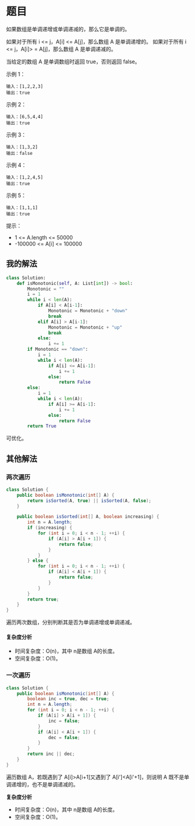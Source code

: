 # 题目

如果数组是单调递增或单调递减的，那么它是单调的。

如果对于所有 i <= j，A[i] <= A[j]，那么数组 A 是单调递增的。 如果对于所有 i <= j，A[i]> = A[j]，那么数组 A 是单调递减的。

当给定的数组 A 是单调数组时返回 true，否则返回 false。

示例 1：

```
输入：[1,2,2,3]
输出：true
```


示例 2：

```
输入：[6,5,4,4]
输出：true
```


示例 3：

```
输入：[1,3,2]
输出：false
```


示例 4：

```
输入：[1,2,4,5]
输出：true
```


示例 5：

```
输入：[1,1,1]
输出：true
```


提示：

- 1 <= A.length <= 50000
- -100000 <= A[i] <= 100000

## 我的解法

```python
class Solution:
    def isMonotonic(self, A: List[int]) -> bool:
        Monotonic = ""
        i = 1
        while i < len(A):
            if A[i] < A[i-1]:
                Monotonic = Monotonic + "down"
                break
            elif A[i] > A[i-1]:
                Monotonic = Monotonic + "up"
                break
            else:
                i += 1
        if Monotonic == "down":
            i = 1
            while i < len(A):
                if A[i] <= A[i-1]:
                    i += 1
                else:
                    return False
        else:
            i = 1
            while i < len(A):
                if A[i] >= A[i-1]:
                    i += 1
                else:
                    return False
        return True
```

可优化。

## 其他解法

### 两次遍历

```java
class Solution {
    public boolean isMonotonic(int[] A) {
        return isSorted(A, true) || isSorted(A, false);
    }

    public boolean isSorted(int[] A, boolean increasing) {
        int n = A.length;
        if (increasing) {
            for (int i = 0; i < n - 1; ++i) {
                if (A[i] > A[i + 1]) {
                    return false;
                }
            }
        } else {
            for (int i = 0; i < n - 1; ++i) {
                if (A[i] < A[i + 1]) {
                    return false;
                }
            }
        }
        return true;
    }
}
```

遍历两次数组，分别判断其是否为单调递增或单调递减。

#### 复杂度分析

- 时间复杂度：O(n)，其中 n是数组 A的长度。
- 空间复杂度：O(1)。

### 一次遍历

```java
class Solution {
    public boolean isMonotonic(int[] A) {
        boolean inc = true, dec = true;
        int n = A.length;
        for (int i = 0; i < n - 1; ++i) {
            if (A[i] > A[i + 1]) {
                inc = false;
            }
            if (A[i] < A[i + 1]) {
                dec = false;
            }
        }
        return inc || dec;
    }
}
```

遍历数组 A，若既遇到了 A[i]>A[i+1]又遇到了 A[i']<A[i'+1]，则说明 A 既不是单调递增的，也不是单调递减的。

**复杂度分析**

- 时间复杂度：O(n)，其中 n是数组 A的长度。
- 空间复杂度：O(1)。